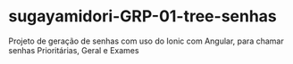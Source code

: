 # sugayamidori-GRP-01-tree-senhas

Projeto de geração de senhas com uso do Ionic com Angular, para chamar senhas Prioritárias, Geral e Exames
